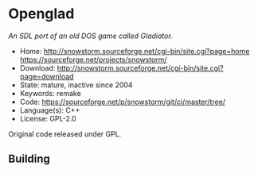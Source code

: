 # Openglad

_An SDL port of an old DOS game called Gladiator._

- Home: http://snowstorm.sourceforge.net/cgi-bin/site.cgi?page=home https://sourceforge.net/projects/snowstorm/
- Download: http://snowstorm.sourceforge.net/cgi-bin/site.cgi?page=download
- State: mature, inactive since 2004
- Keywords: remake
- Code: https://sourceforge.net/p/snowstorm/git/ci/master/tree/
- Language(s): C++
- License: GPL-2.0

Original code released under GPL.

## Building

